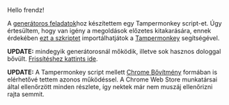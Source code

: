 Hello frendz!

A <a href="https://www.inf.u-szeged.hu/~szabivan/" title="Oktatás -> Logika -> Gyak generátorok">generátoros feladatok</a>hoz készítettem egy Tampermonkey script-et.
Úgy értesültem, hogy van igény a megoldások előzetes kitakarására, ennek érdekében [ezt a szkriptet](https://github.com/mollevi/Hide-Reveal-for-szabivan-s-generator/raw/main/Hide-Reveal%20for%20szabivan's%20generator.user.js) importálhatjátok 
a [Tampermonkey](https://www.tampermonkey.net/index.php?locale=en) segítségével.

<b>UPDATE:</b> mindegyik generátorosnál mőködik, illetve sok hasznos dologgal bővült. [Frissítéshez kattints ide](https://github.com/mollevi/Hide-Reveal-for-szabivan-s-generator/raw/main/Hide-Reveal%20for%20szabivan's%20generator.user.js).

<b>UPDATE:</b> A Tampermonkey script mellett [Chrome Bővítmény](https://chromewebstore.google.com/detail/hidereveal-for-szabivans/pfiamcnkocmmjklaakijbhicngepljll) formában is elérhetővé tettem azonos működéssel. A Chrome Web Store munkatársai által ellenőrzött minden részlete, így nektek már nem muszáj ellenőrizni rajta semmit.
